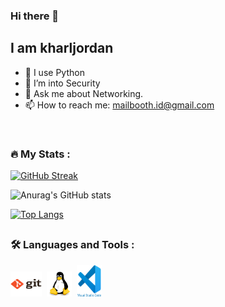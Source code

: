 ### Hi there 👋
## I am kharljordan
- 🔭 I use Python
- 🌱 I’m into Security
- 💬 Ask me about Networking.
- 📫 How to reach me: mailbooth.id@gmail.com

<html>
   <body>
      <div>
       <img src ="https://komarev.com/ghpvc/?username=kharljordan&style=flat-square&color=green" alt=""/>  
      </div>
   </body>
 </html>
 
 ### :fire: My Stats : 
 [![GitHub Streak](http://github-readme-streak-stats.herokuapp.com?user=kharljordan&theme=dark&background=000000)](https://git.io/streak-stats)

 ![Anurag's GitHub stats](https://github-readme-stats.vercel.app/api?username=kharljordan&show_icons=true&theme=radical)
 
[![Top Langs](https://github-readme-stats.vercel.app/api/top-langs/?username=kharljordan&layout=compact&langs_count=8)](https://github.com/kharljordan/github-readme-stats)
##
### :hammer_and_wrench: Languages and Tools :
<html>
   <body>
      <div id="icons">
      <img src="https://github.com/devicons/devicon/blob/master/icons/git/git-original-wordmark.svg" title="GIT" alt="GIT" width="50" height="40"/>&nbsp;
      <img src="https://github.com/devicons/devicon/blob/master/icons/linux/linux-original.svg" title="LINUX" alt="LINUX" width="40" height="40"/>&nbsp;
      <img src="https://github.com/devicons/devicon/blob/master/icons/vscode/vscode-original-wordmark.svg" title="VSCODE" alt="VSCODE" width="40" height="50"/>&nbsp;
      </div>
      
   </body>
 </html> 

